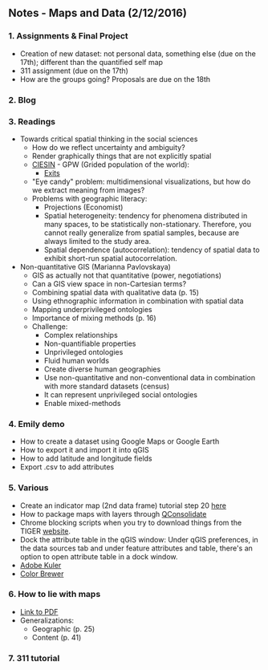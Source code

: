 ## Notes - Maps and Data (2/12/2016)

### 1. Assignments & Final Project
* Creation of new dataset: not personal data, something else (due on the 17th); different than the quantified self map
* 311 assignment (due on the 17th)
* How are the groups going? Proposals are due on the 18th

### 2. Blog

### 3. Readings
* Towards critical spatial thinking in the social sciences
  * How do we reflect uncertainty and ambiguity?
  * Render graphically things that are not explicitly spatial
  * [CIESIN](http://www.ciesin.org/) - GPW (Grided population of the world):
    * [Exits](https://www.youtube.com/watch?v=kyMbF2uuSIw)
  *  "Eye candy" problem: multidimensional visualizations, but how do we extract meaning from images?
  * Problems with geographic literacy:
    * Projections (Economist)
    * Spatial heterogeneity: tendency for phenomena distributed in many spaces, to be statistically non-stationary. Therefore, you cannot really generalize from spatial samples, because are always limited to the study area.
    * Spatial dependence (autocorrelation): tendency of spatial data to exhibit short-run spatial autocorrelation.
* Non-quantitative GIS (Marianna Pavlovskaya)
  * GIS as actually not that quantitative (power, negotiations)
  * Can a GIS view space in non-Cartesian terms?
  * Combining spatial data with qualitative data (p. 15)
  * Using ethnographic information in combination with spatial data
  * Mapping underprivileged ontologies
  * Importance of mixing methods (p. 16)
  * Challenge:
    * Complex relationships
    * Non-quantifiable properties
    * Unprivileged ontologies
    * Fluid human worlds
    * Create diverse human geographies
    * Use non-quantitative and non-conventional data in combination with more standard datasets (census)
    * It can represent unprivileged social ontologies
    * Enable mixed-methods

### 4. Emily demo
* How to create a dataset using Google Maps or Google Earth
* How to export it and import it into qGIS
* How to add latitude and longitude fields
* Export .csv to add attributes

### 5. Various
* Create an indicator map (2nd data frame) tutorial step 20 [here](http://www.qgistutorials.com/en/docs/making_a_map.html)
* How to package maps with layers through [QConsolidate](http://plugins.qgis.org/plugins/qconsolidate/)
* Chrome blocking scripts when you try to download things from the TIGER [website](https://www.census.gov/cgi-bin/geo/shapefiles/index.php).
* Dock the attribute table in the qGIS window: Under qGIS preferences, in the data sources tab and under feature attributes and table, there's an option to open attribute table in a dock window.
* [Adobe Kuler](https://color.adobe.com)
* [Color Brewer](http://colorbrewer2.org/)

### 6. How to lie with maps
* [Link to PDF](http://trabajofindemaster.pbworks.com/f/Monmonier+M.-How+to+Lie+with+Maps.pdf)
* Generalizations:
  * Geographic (p. 25)
  * Content (p. 41)

### 7. 311 tutorial